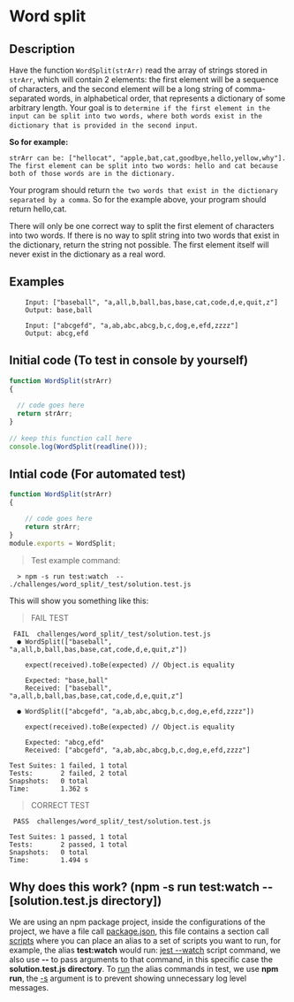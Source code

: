 # Word split

## Description
Have the function `WordSplit(strArr)` read the array of strings stored in `strArr`, which will contain 2 elements: the first element will be a sequence of characters, and the second element will be a long string of comma-separated words, in alphabetical order, that represents a dictionary of some arbitrary length. Your goal is to `determine if the first element in the input can be split into two words, where both words exist in the dictionary that is provided in the second input`.

**So for example:**
```
strArr can be: ["hellocat", "apple,bat,cat,goodbye,hello,yellow,why"]. 
The first element can be split into two words: hello and cat because both of those words are in the dictionary.
```
Your program should return `the two words that exist in the dictionary separated by a comma`. So for the example above, your program should return hello,cat. 

There will only be one correct way to split the first element of characters into two words. If there is no way to split string into two words that exist in the dictionary, return the string not possible. 
The first element itself will never exist in the dictionary as a real word.

## Examples
```
    Input: ["baseball", "a,all,b,ball,bas,base,cat,code,d,e,quit,z"]
    Output: base,ball
    
    Input: ["abcgefd", "a,ab,abc,abcg,b,c,dog,e,efd,zzzz"]
    Output: abcg,efd
```

## Initial code (To test in console by yourself)
```javascript
function WordSplit(strArr)
{ 
 
  // code goes here  
  return strArr;
}
   
// keep this function call here 
console.log(WordSplit(readline()));
```

## Intial code (For automated test)
````javascript 
function WordSplit(strArr)
{ 

    // code goes here  
    return strArr;
}
module.exports = WordSplit;
````

>Test example command:

```console
  > npm -s run test:watch  -- ./challenges/word_split/_test/solution.test.js
```

This will show you something like this:

>FAIL TEST
```console
 FAIL  challenges/word_split/_test/solution.test.js
  ● WordSplit(["baseball", "a,all,b,ball,bas,base,cat,code,d,e,quit,z"])

    expect(received).toBe(expected) // Object.is equality

    Expected: "base,ball"
    Received: ["baseball", "a,all,b,ball,bas,base,cat,code,d,e,quit,z"]

  ● WordSplit(["abcgefd", "a,ab,abc,abcg,b,c,dog,e,efd,zzzz"])

    expect(received).toBe(expected) // Object.is equality

    Expected: "abcg,efd"
    Received: ["abcgefd", "a,ab,abc,abcg,b,c,dog,e,efd,zzzz"]

Test Suites: 1 failed, 1 total
Tests:       2 failed, 2 total
Snapshots:   0 total
Time:        1.362 s
```

>CORRECT TEST
```console
 PASS  challenges/word_split/_test/solution.test.js

Test Suites: 1 passed, 1 total
Tests:       2 passed, 1 total
Snapshots:   0 total
Time:        1.494 s
```

## Why does this work? (npm -s run test:watch  -- [solution.test.js directory])
We are using an npm package project, inside the configurations of the project, we have a file call [package.json](https://nodejs.org/en/knowledge/getting-started/npm/what-is-the-file-package-json/#:~:text=All%20npm%20packages%20contain%20a,as%20handle%20the%20project's%20dependencies), this file contains a section call [scripts](https://docs.npmjs.com/cli/v6/using-npm/scripts) where you can place an alias to a set of scripts you want to run, for example, the alias **test:watch** would run: [jest --watch](https://jestjs.io/docs/en/cli#--watch) script command, we also use **--** to pass arguments to that command, in this specific case the **solution.test.js directory**. To [run](https://docs.npmjs.com/cli/v6/commands/npm-run-script) the alias commands in test, we use **npm run**, the [-s](https://docs.npmjs.com/cli/v6/using-npm/config#shorthands-and-other-cli-niceties) argument is to prevent showing unnecessary log level messages.